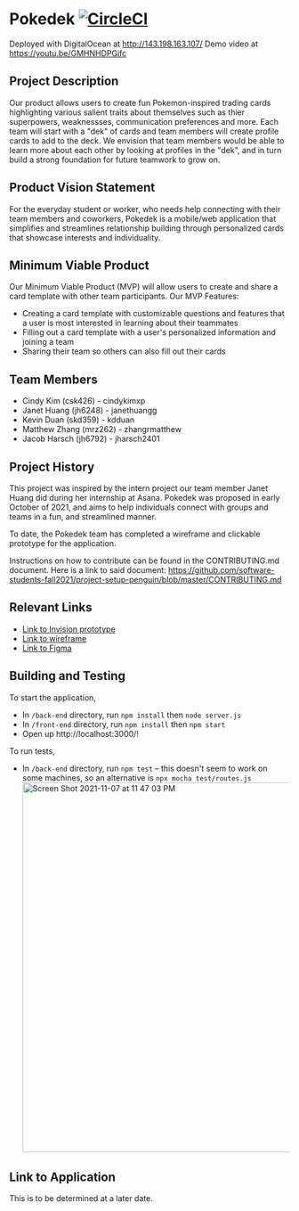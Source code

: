 # Pokedek [![CircleCI](https://circleci.com/gh/software-students-fall2021/project-setup-penguin/tree/master.svg?style=shield)](https://circleci.com/gh/software-students-fall2021/project-setup-penguin/tree/master)

Deployed with DigitalOcean at http://143.198.163.107/
Demo video at https://youtu.be/GMHNHDPGifc

## Project Description

Our product allows users to create fun Pokemon-inspired trading cards highlighting various salient traits about themselves such as thier superpowers, weaknessses, communication preferences and more. Each team will start with a "dek" of cards and team members will create profile cards to add to the deck. We envision that team members would be able to learn more about each other by looking at profiles in the "dek", and in turn build a strong foundation for future teamwork to grow on.

## Product Vision Statement

For the everyday student or worker, who needs help connecting with their team members and coworkers, Pokedek is a mobile/web application that simplifies and streamlines relationship building through personalized cards that showcase interests and individuality.

## Minimum Viable Product

Our Minimum Viable Product (MVP) will allow users to create and share a card template with other team participants.
Our MVP Features:

- Creating a card template with customizable questions and features that a user is most interested in learning about their teammates
- Filling out a card template with a user's personalized information and joining a team
- Sharing their team so others can also fill out their cards

## Team Members

- Cindy Kim (csk426) - cindykimxp
- Janet Huang (jh6248) - janethuangg
- Kevin Duan (skd359) - kdduan
- Matthew Zhang (mrz262) - zhangrmatthew
- Jacob Harsch (jh6792) - jharsch2401

## Project History

This project was inspired by the intern project our team member Janet Huang did during her internship at Asana. Pokedek was proposed in early October of 2021, and aims to help individuals connect with groups and teams in a fun, and streamlined manner.

To date, the Pokedek team has completed a wireframe and clickable prototype for the application.

Instructions on how to contribute can be found in the CONTRIBUTING.md document. Here is a link to said document: https://github.com/software-students-fall2021/project-setup-penguin/blob/master/CONTRIBUTING.md

## Relevant Links

- [Link to Invision prototype](https://projects.invisionapp.com/share/5J11VJM29DYF#/screens)
- [Link to wireframe](https://drive.google.com/file/d/1OBUmIUSFCET3nAxs20n6P_lX2rcZiksS/view)
- [Link to Figma](https://www.figma.com/file/cbgk4UxRgy6Ale7D3uBbiX/Wireframes?node-id=0%3A1)

## Building and Testing

To start the application,

- In `/back-end` directory, run `npm install` then `node server.js`
- In `/front-end` directory, run `npm install` then `npm start`
- Open up http://localhost:3000/!

To run tests,

- In `/back-end` directory, run `npm test` – this doesn't seem to work on some machines, so an alternative is `npx mocha test/routes.js`
  <img width="664" alt="Screen Shot 2021-11-07 at 11 47 03 PM" src="https://user-images.githubusercontent.com/58224004/140685827-78d1101a-2233-42aa-af2c-dbbf6f528dcb.png">

## Link to Application

This is to be determined at a later date.

